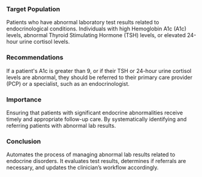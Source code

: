 ### Target Population
Patients who have abnormal laboratory test results related to endocrinological conditions. Individuals with high Hemoglobin A1c (A1c) levels, abnormal Thyroid Stimulating Hormone (TSH) levels, or elevated 24-hour urine cortisol levels.
### Recommendations
If a patient's A1c is greater than 9, or if their TSH or 24-hour urine cortisol levels are abnormal, they should be referred to their primary care provider (PCP) or a specialist, such as an endocrinologist. 
### Importance
Ensuring that patients with significant endocrine abnormalities receive timely and appropriate follow-up care. By systematically identifying and referring patients with abnormal lab results.
### Conclusion
Automates the process of managing abnormal lab results related to endocrine disorders. It evaluates test results, determines if referrals are necessary, and updates the clinician’s workflow accordingly.
